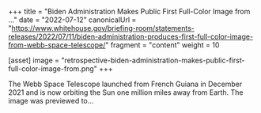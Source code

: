 +++
title = "Biden Administration Makes Public First Full-Color Image from ..."
date = "2022-07-12"
canonicalUrl = "https://www.whitehouse.gov/briefing-room/statements-releases/2022/07/11/biden-administration-produces-first-full-color-image-from-webb-space-telescope/"
fragment = "content"
weight = 10

[asset]
    image = "retrospective-biden-administration-makes-public-first-full-color-image-from.png"
+++

The Webb Space Telescope launched from French Guiana in December 2021 and 
is now orbiting the Sun one million miles away from Earth. The image was 
previewed to...
